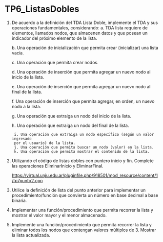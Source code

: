 # TP6_ListasDobles

1. De acuerdo a la definición del TDA Lista Doble, implemente el TDA y sus
operaciones fundamentales, considerando:
	a. TDA lista requiere de elementos, llamados nodos, que almacenen datos y
	que posean un indicador del próximo elemento de la lista.
	
	b. Una operación de inicialización que permita crear (inicializar) una lista vacía.
	
	c. Una operación que permita crear nodos.

	d. Una operación de inserción que permita agregar un nuevo nodo al inicio de la lista.

	e. Una operación de inserción que permita agregar un nuevo nodo al final de la lista.

	f. Una operación de inserción que permita agregar, en orden, un nuevo nodo a la lista.

	g. Una operación que extraiga un nodo del inicio de la lista.

	h. Una operación que extraiga un nodo del final de la lista.

	    i. Una operación que extraiga un nodo específico (según un valor ingresado
	    por el usuario) de la lista.
	    j. Una operación que permita buscar un nodo (valor) en la lista.
	    k. Una operación que permita mostrar el contenido de la lista.

2. Utilizando el código de listas dobles con puntero inicio y fin. Complete las
operaciones EliminarInicio y EliminarFinal.

	https://virtual.unju.edu.ar/pluginfile.php/918501/mod_resource/content/1/tp7punto2.cpp

3. Utilice la definición de lista del punto anterior para implementar un
procedimiento/función que convierta un número en base decimal a base binaria.

4. Implementar una función/procedimiento que permita recorrer la lista y mostrar el
valor mayor y el menor almacenado.

5. Implemente una función/procedimiento que permita recorrer la lista y eliminar todos
los nodos que contengan valores múltiplos de 3. Mostrar la lista actualizada.

